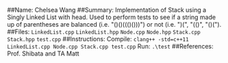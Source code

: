 ##Name:
Chelsea Wang
##Summary:
Implementation of Stack using a Singly Linked List with head. Used to perform tests to see if a string made up of parentheses are balanced (i.e. "()()((()()))") or not (i.e. ")(", "(()", "()(").
##Files:
`LinkedList.cpp` `LinkedList.hpp` `Node.cpp` `Node.hpp` `Stack.cpp` `Stack.hpp` `test.cpp`
##Instructions:
Compile: `clang++ -std=c++11 LinkedList.cpp Node.cpp Stack.cpp test.cpp`
Run: `.\test`
##References:
Prof. Shibata and TA Matt
